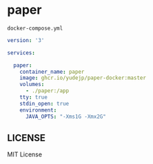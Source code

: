 # paper

`docker-compose.yml`
```yml
version: '3'

services:

  paper:
    container_name: paper
    image: ghcr.io/yudejp/paper-docker:master
    volumes:
      - ./paper:/app
    tty: true
    stdin_open: true
    environment:
      JAVA_OPTS: "-Xms1G -Xmx2G"
```

## LICENSE
MIT License
